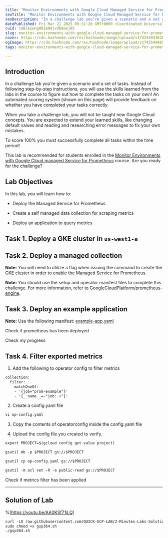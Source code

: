 ```yaml
---
title: "Monitor Environments with Google Cloud Managed Service for Prometheus: Challenge Lab - GSP364"
seoTitle: "Monitor Environments with Google Cloud Managed Service for Prometheus:"
seoDescription: "In a challenge lab you’re given a scenario and a set of tasks. Instead of following step-by-step instructions, you will use the skills learned from the labs"
datePublished: Fri Mar 21 2025 09:31:20 GMT+0000 (Coordinated Universal Time)
cuid: cm8ikywng001609jvdb8eej05
slug: monitor-environments-with-google-cloud-managed-service-for-prometheus-challenge-lab-gsp364
cover: https://cdn.hashnode.com/res/hashnode/image/upload/v1742549336200/e013cab3-d8a0-4afd-a179-f8b8e3b02ce6.png
ogImage: https://cdn.hashnode.com/res/hashnode/image/upload/v1742549465967/c8a42d84-1002-49a4-8c69-25889782f1a1.png
tags: monitor-environments-with-google-cloud-managed-service-for-prometheus-challenge-lab-gsp364, monitor-environments-with-google-cloud-managed-service-for-prometheus-challenge-lab, gsp364

---
```


## **Introduction**

In a challenge lab you’re given a scenario and a set of tasks. Instead of following step-by-step instructions, you will use the skills learned from the labs in the course to figure out how to complete the tasks on your own! An automated scoring system (shown on this page) will provide feedback on whether you have completed your tasks correctly.

When you take a challenge lab, you will not be taught new Google Cloud concepts. You are expected to extend your learned skills, like changing default values and reading and researching error messages to fix your own mistakes.

To score 100% you must successfully complete all tasks within the time period!

This lab is recommended for students enrolled in the [Monitor Environments with Google Cloud managed Service for Prometheus](https://www.cloudskillsboost.google/course_templates/761) course. Are you ready for the challenge?

## **Lab Objectives**

In this lab, you will learn how to:

* Deploy the Managed Service for Prometheus
    
* Create a self managed data collection for scraping metrics
    
* Deploy an application to query metrics
    

## **Task 1. Deploy a GKE cluster in** `us-west1-a`

## **Task 2. Deploy a managed collection**

**Note:** You will need to utilize a flag when issuing the command to create the GKE cluster in order to enable the Managed Service for Prometheus.

**Note:** You should use the setup and operator manifest files to complete this challenge. For more information, refer to [GoogleCloudPlatform/prometheus-engine](https://github.com/GoogleCloudPlatform/prometheus-engine).

## **Task 3. Deploy an example application**

**Note:** Use the following manifest: [example-app.yaml](https://raw.githubusercontent.com/GoogleCloudPlatform/prometheus-engine/v0.2.3/examples/example-app.yaml)

Check if prometheus has been deployed

Check my progress

## **Task 4. Filter exported metrics**

1. Add the following to operator config to filter metrics
    

```apache
collection:
  filter:
    matchOneOf:
    - '{job="prom-example"}'
    - '{__name__=~"job:.+"}'
```

2. Create a config.yaml file
    

```apache
vi op-config.yaml
```

3. Copy the contents of operatorconfig inside the config.yaml file
    
4. Upload the config file you created to verify.
    

```apache
export PROJECT=$(gcloud config get-value project)
```

```apache
gsutil mb -p $PROJECT gs://$PROJECT
```

```apache
gsutil cp op-config.yaml gs://$PROJECT
```

```apache
gsutil -m acl set -R -a public-read gs://$PROJECT
```

Check if metrics filter has been applied

---

## Solution of Lab

%[https://youtu.be/AA0KSf71iLQ] 

```apache
curl -LO raw.githubusercontent.com/QUICK-GCP-LAB/2-Minutes-Labs-Solutions/main/Monitor%20Environments%20with%20Google%20Cloud%20Managed%20Service%20for%20Prometheus%20Challenge%20Lab/gsp364.sh
sudo chmod +x gsp364.sh
./gsp364.sh
```